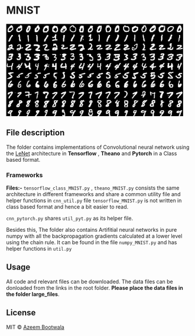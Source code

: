 # MNIST

![inserted image](../Images/1_yBdJCRwIJGoM7pwU-LNW6Q.png)

## File description
The folder contains implementations of Convolutional neural network using the  [LeNet](http://yann.lecun.com/exdb/publis/pdf/lecun-01a.pdf) architecture in **Tensorflow** , **Theano** and **Pytorch** in a Class based format. 

### Frameworks
**Files:-** `tensorflow_class_MNIST.py` , `theano_MNIST.py`  consists the same architecture in different frameworks and share a common utility file and helper functions in `cnn_util.py` 
file `tensorflow_MNIST.py` is not written in class based format and hence a bit easier to read.  

`cnn_pytorch.py` shares `util_pyt.py` as its helper file. 

Besides this, The folder also contains Artifitial neural networks in pure numpy with all the backpropagation gradients  calculated at a lower level using the chain rule. It can be found in the file `numpy_MNIST.py` and has helper functions in `util.py`

## Usage
All code and relevant files can be downloaded. The data files can be donloaded from the links in the root folder. **Please place the data files in the folder large_files**.

## License
MIT &copy; [Azeem Bootwala](https://www.linkedin.com/in/azeem-bootwala-19906a39/)

